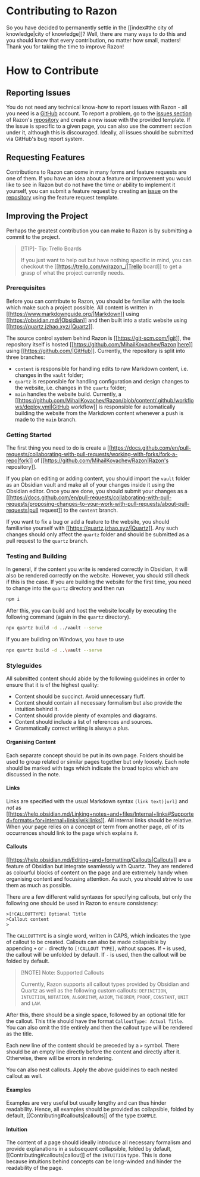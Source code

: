 # Contributing to Razon

So you have decided to permanently settle in the [[index#the city of knowledge|city of knowledge]]? Well, there are many ways to do this and you should know that every contribution, no matter how small, matters! Thank you for taking the time to improve Razon!

# How to Contribute

## Reporting Issues

You do not need any technical know-how to report issues with Razon - all you need is a [GitHub](https://github.com/) account. To report a problem, go to the [issues section](https://github.com/ProjectRazon/Razon/issues) of Razon's [repository](https://github.com/ProjectRazon/Razon) and create a new issue with the provided template. If the issue is specific to a given page, you can also use the comment section under it, although this is discouraged. Ideally, all issues should be submitted via GitHub's bug report system.

## Requesting Features

Contributions to Razon can come in many forms and feature requests are one of them. If you have an idea about a feature or improvement you would like to see in Razon but do not have the time or ability to implement it yourself, you can submit a feature request by creating an [issue](https://github.com/ProjectRazon/Razon/issues) on the [repository](https://github.com/ProjectRazon/Razon) using the feature request template.

## Improving the Project

Perhaps the greatest contribution you can make to Razon is by submitting a commit to the project. 

>[!TIP]- Tip: Trello Boards
>
>If you just want to help out but have nothing specific in mind, you can checkout the [[https://trello.com/w/razon_/|Trello board]] to get a grasp of what the project currently needs.
>

### Prerequisites

Before you can contribute to Razon, you should be familiar with the tools which make such a project possible. All content is written in [[https://www.markdownguide.org/|Markdown]] using [[https://obsidian.md/|Obsidian]] and then built into a static website using [[https://quartz.jzhao.xyz/|Quartz]].

The source control system behind Razon is [[https://git-scm.com/|git]], the repository itself is hosted [[https://github.com/MihailKovachev/Razon|here]] using [[https://github.com/|GitHub]]. Currently, the repository is split into three branches:
-  `content` is responsible for handling edits to raw Markdown content, i.e. changes in the `vault` folder;
- `quartz` is responsible for handling configuration and design changes to the website, i.e. changes in the `quartz` folder;
- `main` handles the website build. Currently, a [[https://github.com/MihailKovachev/Razon/blob/content/.github/workflows/deploy.yml|GitHub workflow]] is responsible for automatically building the website from the Markdown content whenever a push is made to the `main` branch. 

### Getting Started

The first thing you need to do is create a [[https://docs.github.com/en/pull-requests/collaborating-with-pull-requests/working-with-forks/fork-a-repo|fork]] of [[https://github.com/MihailKovachev/Razon|Razon's repository]]. 

If you plan on editing or adding content, you should import the `vault` folder as an Obsidian vault and make all of your changes inside it using the Obsidian editor. Once you are done, you should submit your changes as a [[https://docs.github.com/en/pull-requests/collaborating-with-pull-requests/proposing-changes-to-your-work-with-pull-requests/about-pull-requests|pull request]] to the `content` branch.

If you want to fix a bug or add a feature to the website, you should familiarise yourself with [[https://quartz.jzhao.xyz/|Quartz]]. Any such changes should only affect the `quartz` folder and should be submitted as a pull request to the `quartz` branch.

### Testing and Building

In general, if the content you write is rendered correctly in Obsidian, it will also be rendered correctly on the website. However, you should still check if this is the case. If you are building the website for the first time, you need to change into the `quartz` directory and then run

```bash
npm i
```

After this, you can build and host the website locally by executing the following command (again in the `quartz` directory).

```bash
npx quartz build -d ../vault --serve
```

If you are building on Windows, you have to use

```bash
npx quartz build -d ..\vault --serve
```

### Styleguides

All submitted content should abide by the following guidelines in order to ensure that it is of the highest quality:
- Content should be succinct. Avoid unnecessary fluff.
- Content should contain all necessary formalism but also provide the intuition behind it.
- Content should provide plenty of examples and diagrams.
- Content should include a list of references and sources.
- Grammatically correct writing is always a plus.

#### Organising Content

Each separate concept should be put in its own page. Folders should be used to group related or similar pages together but only loosely. Each note should be marked with tags which indicate the broad topics which are discussed in the note.

#### Links

Links are specified with the usual Markdown syntax `(link text)[url]` and *not* as [[https://help.obsidian.md/Linking+notes+and+files/Internal+links#Supported+formats+for+internal+links|wikilinks]]. All internal links should be relative. When your page relies on a concept or term from another page, *all* of its occurrences should link to the page which explains it.

#### Callouts

[[https://help.obsidian.md/Editing+and+formatting/Callouts|Callouts]] are a feature of Obsidian but integrate seamlessly with Quartz. They are rendered as colourful blocks of content on the page and are extremely handy when organising content and focusing attention. As such, you should strive to use them as much as possible. 

There are a few different valid syntaxes for specifying callouts, but only the following one should be used in Razon to ensure consistency:

```
>[!CALLOUTTYPE] Optional Title
>Callout content
>
```

<!-- Quartz's renderer currently has an issue which appends an additional "greater than" sign before "Callout content" if the correct syntax for a callout is written in a code block. Hence, the above code block actually contains incorrect callout syntax, but will be rendered correctly as a code block. Nevertheless, this issue does not extend to actual callouts and so you should use the proper syntax when specifying them. -->

The `CALLOUTTYPE` is a single word, written in CAPS, which indicates the type of callout to be created. Callouts can also be made collapsible by appending `+` or `-` directly to `[!CALLOUT TYPE]`, without spaces. If `+` is used, the callout will be unfolded by default. If `-` is used, then the callout will be folded by default. 

>[!NOTE] Note: Supported Callouts
>
>Currently, Razon supports all callout types provided by Obsidian and Quartz as well as the following custom callouts: `DEFINITION`, `INTUITION`, `NOTATION`, `ALGORITHM`, `AXIOM`, `THEOREM`, `PROOF`, `CONSTANT`, `UNIT` and `LAW`.
>

After this, there should be a single space, followed by an optional title for the callout. This title should have the format `CalloutType: Actual Title`. You can also omit the title entirely and then the callout type will be rendered as the title.

Each new line of the content should be preceded by a `>` symbol. There should be an empty line directly before the content and directly after it. Otherwise, there will be errors in rendering.

You can also nest callouts. Apply the above guidelines to each nested callout as well.

#### Examples

Examples are very useful but usually lengthy and can thus hinder readability. Hence, all examples should be provided as collapsible, folded by default, [[Contributing#callouts|callouts]] of the type `EXAMPLE`.

#### Intuition

The content of a page should ideally introduce all necessary formalism and provide explanations in a subsequent collapsible, folded by default, [[Contributing#callouts|callout]] of the `INTUITION` type. This is done because intuitions behind concepts can be long-winded and hinder the readability of the page.
